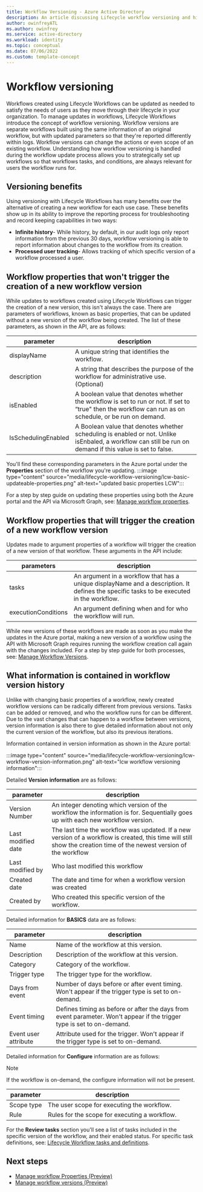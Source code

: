 ```yaml
---
title: Workflow Versioning - Azure Active Directory
description: An article discussing Lifecycle workflow versioning and history
author: owinfreyATL
ms.author: owinfrey
ms.service: active-directory
ms.workload: identity
ms.topic: conceptual 
ms.date: 07/06/2022
ms.custom: template-concept
---
```


# Workflow versioning



Workflows created using Lifecycle Workflows can be updated as needed to satisfy the needs of users as they move through their lifecycle in your organization. To manage updates in workflows, Lifecycle Workflows introduce the concept of workflow versioning. Workflow versions are separate workflows built using the same information of an original workflow, but with updated parameters so that they're reported differently within logs. Workflow versions can change the actions or even scope of an existing workflow.  Understanding how workflow versioning is handled during the workflow update process allows you to strategically set up workflows so that workflows tasks, and conditions, are always relevant for users the workflow runs for.


## Versioning benefits

Using versioning with Lifecycle Workflows has many benefits over the alternative of creating a new workflow for each use case. These benefits show up in its ability to improve the reporting process for troubleshooting and record keeping capabilities in two ways:

- **Infinite history**- While history, by default, in our audit logs only report information from the previous 30 days, workflow versioning is able to report information about changes to the workflow from its creation.
- **Processed user tracking**- Allows tracking of which specific version of a workflow processed a user.

## Workflow properties that won't trigger the creation of a new workflow version

While updates to workflows created using Lifecycle Workflows can trigger the creation of a new version, this isn't always the case. There are parameters of workflows, known as basic properties, that can be updated without a new version of the workflow being created. The list of these parameters, as shown in the API, are as follows:


|parameter  |description  |
|---------|---------|
|displayName     | A unique string that identifies the workflow.        |
|description     | A string that describes the purpose of the workflow for administrative use. (Optional) |
|isEnabled     | A boolean value that denotes whether the workflow is set to run or not. If set to “true" then the workflow can run as on schedule, or be run on demand.        |
|IsSchedulingEnabled  | A Boolean value that denotes whether scheduling is enabled or not. Unlike isEnbaled, a workflow can still be run on demand if this value is set to false.        |


You'll find these corresponding parameters in the Azure portal under the **Properties** section of the workflow you're updating.
:::image type="content" source="media/lifecycle-workflow-versioning/lcw-basic-updateable-properties.png" alt-text="updated basic properties LCW":::

 For a step by step guide on updating these properties using both the Azure portal and the API via Microsoft Graph, see: [Manage workflow properties](manage-workflow-properties.md).

## Workflow properties that will trigger the creation of a new workflow version

Updates made to argument properties of a workflow will trigger the creation of a new version of that workflow. These arguments in the API include:


|parameters  |description  |
|---------|---------|
|tasks     | An argument in a workflow that has a unique displayName and a description. It defines the specific tasks to be executed in the workflow.         |
|executionConditions     | An argument defining when and for who the workflow will run.        |
 

While new versions of these workflows are made as soon as you make the updates in the Azure portal, making a new version of a workflow using the API with Microsoft Graph requires running the workflow creation call again with the changes included. For a step by step guide for both processes, see: [Manage Workflow Versions](manage-workflow-tasks.md).

## What information is contained in workflow version history

Unlike with changing basic properties of a workflow, newly created workflow versions can be radically different from previous versions. Tasks can be added or removed, and who the workflow runs for can be different. Due to the vast changes that can happen to a workflow between versions, version information is also there to give detailed information about not only the current version of the workflow, but also its previous iterations.

Information contained in version information as shown in the Azure portal:

:::image type="content" source="media/lifecycle-workflow-versioning/lcw-workflow-version-information.png" alt-text="lcw workflow versioning information":::


Detailed **Version information** are as follows:


|parameter  |description  |
|---------|---------|
|Version Number     | An integer denoting which version of the workflow the information is for. Sequentially goes up with each new workflow version.        |
|Last modified date     | The last time the workflow was updated. If a new version of a workflow is created, this time will still show the creation time of the newest version of the workflow       |
|Last modified by     | Who last modified this workflow      |
|Created date     |  The date and time for when a workflow version was created   |
|Created by     | Who created this specific version of the workflow.       |


Detailed information for **BASICS** data are as follows:


|parameter  |description  |
|---------|---------|
|Name     | Name of the workflow at this version.       |
|Description     | Description of the workflow at this version.      |
|Category     | Category of the workflow.      |
|Trigger type     | The trigger type for the workflow.     |
|Days from event     | Number of days before or after event timing. Won't appear if the trigger type is set to on-demand.        |
|Event timing     | Defines timing as before or after the days from event parameter. Won't appear if the trigger type is set to on-demand.        |
|Event user attribute     | Attribute used for the trigger. Won't appear if the trigger type is set to on-demand.        |

Detailed information for **Configure** information are as follows:

> [!NOTE]
> If the workflow is on-demand, the configure information will not be present.


|parameter  |description  |
|---------|---------|
|Scope type     | The user scope for executing the workflow.      |
|Rule     |  Rules for the scope for executing a workflow.     |



For the **Review tasks** section you'll see a list of tasks included in the specific version of the workflow, and their enabled status. For specific task definitions, see: [Lifecycle Workflow tasks and definitions](lifecycle-workflow-tasks.md).


## Next steps

- [Manage workflow Properties (Preview)](manage-workflow-properties.md)
- [Manage workflow versions (Preview)](manage-workflow-tasks.md)

